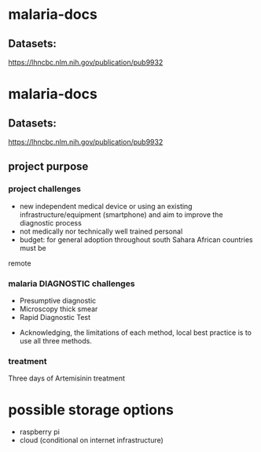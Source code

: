 # malaria-docs

## Datasets:  
https://lhncbc.nlm.nih.gov/publication/pub9932


# malaria-docs

## Datasets:  
https://lhncbc.nlm.nih.gov/publication/pub9932



## project purpose 

### project challenges 

- new independent medical device or using an existing infrastructure/equipment (smartphone) and aim to improve the diagnostic process 
- not medically nor technically well trained personal 
- budget: for general adoption throughout south Sahara African countries must be   


remote 

### malaria DIAGNOSTIC challenges 

- Presumptive diagnostic
- Microscopy thick smear
- Rapid Diagnostic Test

* Acknowledging, the limitations of each method, local best practice is to use all three methods.


### treatment 
Three days of Artemisinin treatment

# possible storage options
- raspberry pi
- cloud (conditional on internet infrastructure)  

